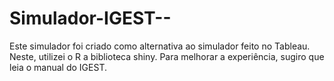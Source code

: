 # Simulador-IGEST--

Este simulador foi criado como alternativa ao simulador feito no Tableau. Neste, utilizei o R a biblioteca shiny.
Para melhorar a experiência, sugiro que leia o manual do IGEST.

